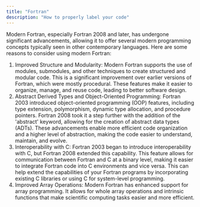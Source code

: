 ```yaml
---
title: "Fortran"
description: "How to properly label your code"
---
```



Modern Fortran, especially Fortran 2008 and later, has undergone significant advancements, allowing it to offer several modern programming concepts typically seen in other contemporary languages. Here are some reasons to consider using modern Fortran:

1. Improved Structure and Modularity: Modern Fortran supports the use of modules, submodules, and other techniques to create structured and modular code. This is a significant improvement over earlier versions of Fortran, which were mostly procedural. These features make it easier to organize, manage, and reuse code, leading to better software design.
2. Abstract Derived Types and Object-Oriented Programming: Fortran 2003 introduced object-oriented programming (OOP) features, including type extension, polymorphism, dynamic type allocation, and procedure pointers. Fortran 2008 took it a step further with the addition of the 'abstract' keyword, allowing for the creation of abstract data types (ADTs). These advancements enable more efficient code organization and a higher level of abstraction, making the code easier to understand, maintain, and evolve.
3. Interoperability with C: Fortran 2003 began to introduce interoperability with C, but Fortran 2008 extended this capability. This feature allows for communication between Fortran and C at a binary level, making it easier to integrate Fortran code into C environments and vice versa. This can help extend the capabilities of your Fortran programs by incorporating existing C libraries or using C for system-level programming.
4. Improved Array Operations: Modern Fortran has enhanced support for array programming. It allows for whole array operations and intrinsic functions that make scientific computing tasks easier and more efficient.